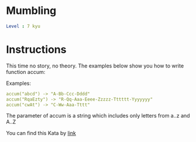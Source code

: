 # Mumbling

```yaml
Level : 7 kyu
```

# Instructions

This time no story, no theory. The examples below show you how to write function accum:

Examples:

```yaml
accum("abcd") -> "A-Bb-Ccc-Dddd"
accum("RqaEzty") -> "R-Qq-Aaa-Eeee-Zzzzz-Tttttt-Yyyyyyy"
accum("cwAt") -> "C-Ww-Aaa-Tttt"
```

The parameter of accum is a string which includes only letters from a..z and A..Z

You can find this Kata by [link](https://www.codewars.com/kata/5667e8f4e3f572a8f2000039/train/java)